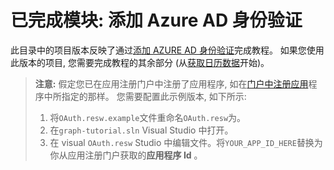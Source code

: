 # <a name="completed-module-add-azure-ad-authentication"></a>已完成模块: 添加 Azure AD 身份验证

此目录中的项目版本反映了通过[添加 AZURE AD 身份验证](https://docs.microsoft.com/graph/training/uwp-tutorial?tutorial-step=3)完成教程。 如果您使用此版本的项目, 您需要完成教程的其余部分 (从[获取日历数据](https://docs.microsoft.com/graph/training/uwp-tutorial?tutorial-step=4)开始)。

> **注意:** 假定您已在应用注册门户中注册了应用程序, 如在[门户中注册应用](https://docs.microsoft.com/graph/training/uwp-tutorial?tutorial-step=2)程序中所指定的那样。 您需要配置此示例版本, 如下所示:
>
> 1. 将`OAuth.resw.example`文件重命名`OAuth.resw`为。
> 1. 在`graph-tutorial.sln` Visual Studio 中打开。
> 1. 在 visual `OAuth.resw` Studio 中编辑文件。将`YOUR_APP_ID_HERE`替换为你从应用注册门户获取的**应用程序 Id** 。
